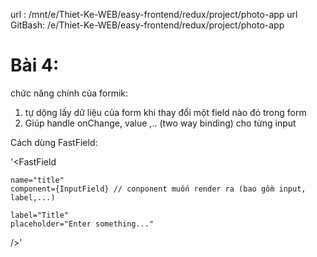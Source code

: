 url : /mnt/e/Thiet-Ke-WEB/easy-frontend/redux/project/photo-app
url GitBash: /e/Thiet-Ke-WEB/easy-frontend/redux/project/photo-app

# Bài 4:

chức năng chính của formik:

1. tự dộng lấy dữ liệu của form khi thay đổi một field nào đó trong form
2. Giúp handle onChange, value ,.. (two way binding) cho từng input

Cách dùng FastField:

'<FastField

<!-- props of FastField -->

    name="title"
    component={InputField} // conponent muốn render ra (bao gồm input, label,...)

<!-- props passed to InputFeild -->

    label="Title"
    placeholder="Enter something..."

/>'
